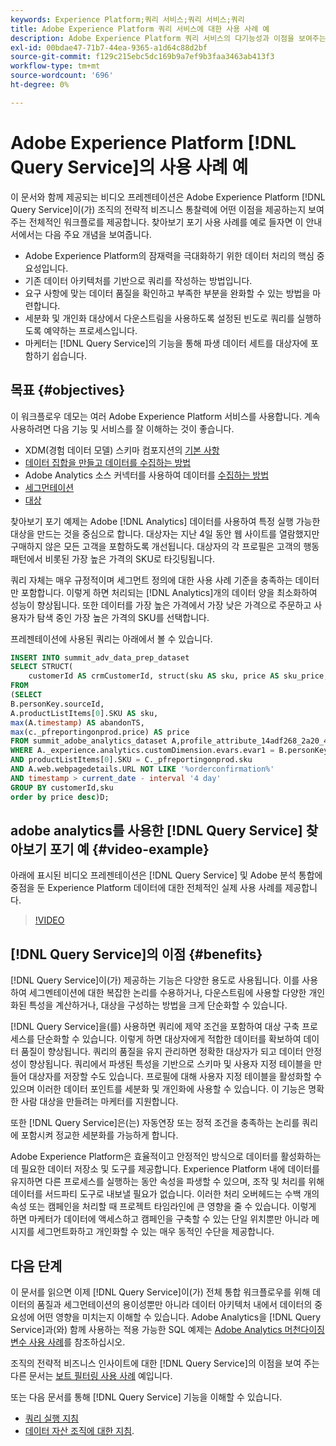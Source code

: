 ```yaml
---
keywords: Experience Platform;쿼리 서비스;쿼리 서비스;쿼리
title: Adobe Experience Platform 쿼리 서비스에 대한 사용 사례 예
description: Adobe Experience Platform 쿼리 서비스의 다기능성과 이점을 보여주는 전체적인 예입니다.
exl-id: 00bdae47-71b7-44ea-9365-a1d64c88d2bf
source-git-commit: f129c215ebc5dc169b9a7ef9b3faa3463ab413f3
workflow-type: tm+mt
source-wordcount: '696'
ht-degree: 0%

---
```


# Adobe Experience Platform [!DNL Query Service]의 사용 사례 예

이 문서와 함께 제공되는 비디오 프레젠테이션은 Adobe Experience Platform [!DNL Query Service]이(가) 조직의 전략적 비즈니스 통찰력에 어떤 이점을 제공하는지 보여 주는 전체적인 워크플로를 제공합니다. 찾아보기 포기 사용 사례를 예로 들자면 이 안내서에서는 다음 주요 개념을 보여줍니다.

* Adobe Experience Platform의 잠재력을 극대화하기 위한 데이터 처리의 핵심 중요성입니다.
* 기존 데이터 아키텍처를 기반으로 쿼리를 작성하는 방법입니다.
* 요구 사항에 맞는 데이터 품질을 확인하고 부족한 부분을 완화할 수 있는 방법을 마련합니다.
* 세분화 및 개인화 대상에서 다운스트림을 사용하도록 설정된 빈도로 쿼리를 실행하도록 예약하는 프로세스입니다.
* 마케터는 [!DNL Query Service]의 기능을 통해 파생 데이터 세트를 대상자에 포함하기 쉽습니다.

## 목표 {#objectives}

이 워크플로우 데모는 여러 Adobe Experience Platform 서비스를 사용합니다. 계속 사용하려면 다음 기능 및 서비스를 잘 이해하는 것이 좋습니다.

* XDM(경험 데이터 모델) 스키마 컴포지션의 [기본 사항](../../xdm/schema/composition.md)
* [데이터 집합을 만들고 데이터를 수집하는 방법](https://experienceleague.adobe.com/docs/platform-learn/tutorials/data-ingestion/create-datasets-and-ingest-data.html?lang=ko)
* Adobe Analytics 소스 커넥터를 사용하여 데이터를 [수집하는 방법](https://experienceleague.adobe.com/docs/platform-learn/tutorials/sources/ingest-data-from-adobe-analytics.html?lang=ko)
* [세그먼테이션](../../segmentation/home.md)
* [대상](../../destinations/home.md)

찾아보기 포기 예제는 Adobe [!DNL Analytics] 데이터를 사용하여 특정 실행 가능한 대상을 만드는 것을 중심으로 합니다. 대상자는 지난 4일 동안 웹 사이트를 열람했지만 구매하지 않은 모든 고객을 포함하도록 개선됩니다. 대상자의 각 프로필은 고객의 행동 패턴에서 비롯된 가장 높은 가격의 SKU로 타깃팅됩니다.

쿼리 자체는 매우 규정적이며 세그먼트 정의에 대한 사용 사례 기준을 충족하는 데이터만 포함합니다. 이렇게 하면 처리되는 [!DNL Analytics]개의 데이터 양을 최소화하여 성능이 향상됩니다. 또한 데이터를 가장 높은 가격에서 가장 낮은 가격으로 주문하고 사용자가 탐색 중인 가장 높은 가격의 SKU를 선택합니다.

프레젠테이션에 사용된 쿼리는 아래에서 볼 수 있습니다.

```sql
INSERT INTO summit_adv_data_prep_dataset
SELECT STRUCT(
    customerId AS crmCustomerId, struct(sku AS sku, price AS sku_price, abandonTS AS abandonTS) AS abandonBrowse) AS _pfreportingonprod
FROM
(SELECT
B.personKey.sourceId,
A.productListItems[0].SKU AS sku,
max(A.timestamp) AS abandonTS,
max(c._pfreportingonprod.price) AS price
FROM summit_adobe_analytics_dataset A,profile_attribute_14adf268_2a20_4dee_bee6_a6b0e34616a9 B,summit_product_dataset c
WHERE A._experience.analytics.customDimension.evars.evar1 = B.personKey.sourceID
AND productListItems[0].SKU = C._pfreportingonprod.sku
AND A.web.webpagedetails.URL NOT LIKE '%orderconfirmation%'
AND timestamp > current_date - interval '4 day'
GROUP BY customerId,sku
order by price desc)D;
```

## adobe analytics를 사용한 [!DNL Query Service] 찾아보기 포기 예 {#video-example}

아래에 표시된 비디오 프레젠테이션은 [!DNL Query Service] 및 Adobe 분석 통합에 중점을 둔 Experience Platform 데이터에 대한 전체적인 실제 사용 사례를 제공합니다.

>[!VIDEO](https://video.tv.adobe.com/v/3454951?quality=12&learn=on&captions=kor)

## [!DNL Query Service]의 이점 {#benefits}

[!DNL Query Service]이(가) 제공하는 기능은 다양한 용도로 사용됩니다. 이를 사용하여 세그멘테이션에 대한 복잡한 논리를 수용하거나, 다운스트림에 사용할 다양한 개인화된 특성을 계산하거나, 대상을 구성하는 방법을 크게 단순화할 수 있습니다.

[!DNL Query Service]을(를) 사용하면 쿼리에 제약 조건을 포함하여 대상 구축 프로세스를 단순화할 수 있습니다. 이렇게 하면 대상자에게 적합한 데이터를 확보하여 데이터 품질이 향상됩니다. 쿼리의 품질을 유지 관리하면 정확한 대상자가 되고 데이터 안정성이 향상됩니다. 쿼리에서 파생된 특성을 기반으로 스키마 및 사용자 지정 테이블을 만들어 대상자를 저장할 수도 있습니다. 프로필에 대해 사용자 지정 테이블을 활성화할 수 있으며 이러한 데이터 포인트를 세분화 및 개인화에 사용할 수 있습니다. 이 기능은 명확한 사람 대상을 만들려는 마케터를 지원합니다.

또한 [!DNL Query Service]은(는) 자동연장 또는 정적 조건을 충족하는 논리를 쿼리에 포함시켜 정교한 세분화를 가능하게 합니다.

Adobe Experience Platform은 효율적이고 안정적인 방식으로 데이터를 활성화하는 데 필요한 데이터 저장소 및 도구를 제공합니다. Experience Platform 내에 데이터를 유지하면 다른 프로세스를 실행하는 동안 속성을 파생할 수 있으며, 조작 및 처리를 위해 데이터를 서드파티 도구로 내보낼 필요가 없습니다. 이러한 처리 오버헤드는 수백 개의 속성 또는 캠페인을 처리할 때 프로젝트 타임라인에 큰 영향을 줄 수 있습니다. 이렇게 하면 마케터가 데이터에 액세스하고 캠페인을 구축할 수 있는 단일 위치뿐만 아니라 메시지를 세그먼트화하고 개인화할 수 있는 매우 동적인 수단을 제공합니다.

## 다음 단계

이 문서를 읽으면 이제 [!DNL Query Service]이(가) 전체 통합 워크플로우를 위해 데이터의 품질과 세그먼테이션의 용이성뿐만 아니라 데이터 아키텍처 내에서 데이터의 중요성에 어떤 영향을 미치는지 이해할 수 있습니다. Adobe Analytics을 [!DNL Query Service]과(와) 함께 사용하는 적용 가능한 SQL 예제는 [Adobe Analytics 머천다이징 변수 사용 사례](./merchandising-variables.md)를 참조하십시오.

조직의 전략적 비즈니스 인사이트에 대한 [!DNL Query Service]의 이점을 보여 주는 다른 문서는 [보트 필터링 사용 사례](./bot-filtering.md) 예입니다.

또는 다음 문서를 통해 [!DNL Query Service] 기능을 이해할 수 있습니다.

* [쿼리 실행 지침](../best-practices/writing-queries.md)
* [데이터 자산 조직에 대한 지침](../best-practices/organize-data-assets.md).


